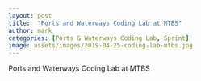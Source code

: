 ```yaml
---
layout: post
title:  "Ports and Waterways Coding Lab at MTBS"
author: mark
categories: [Ports & Waterways Coding Lab, Sprint]
image: assets/images/2019-04-25-coding-lab-mtbs.jpg
---
```

Ports and Waterways Coding Lab at MTBS
